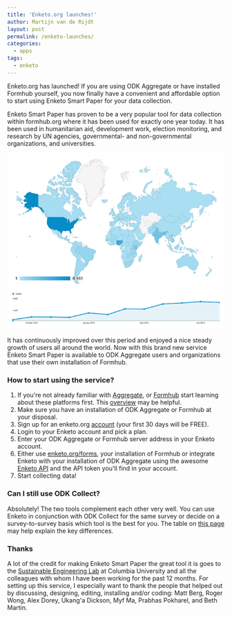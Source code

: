 ```yaml
---
title: 'Enketo.org launches!'
author: Martijn van de Rijdt
layout: post
permalink: /enketo-launches/
categories:
  - apps
tags:
  - enketo
---
```


Enketo.org has launched! If you are using ODK Aggregate or have installed Formhub yourself, you now finally have a convenient and affordable option to start using Enketo Smart Paper for your data collection. 

Enketo Smart Paper has proven to be a very popular tool for data collection within formhub.org where it has been used for exactly one year today. It has been used in humanitarian aid, development work, election monitoring, and research by UN agencies, governmental- and non-governmental organizations, and universities.

![Enketo usage on Formhub in the first year](../files/2013/09/enketo_first_year.png)

It has continuously improved over this period and enjoyed a nice steady growth of users all around the world. Now with this brand new service Enketo Smart Paper is available to ODK Aggregate users and organizations that use their own installation of Formhub.

### How to start using the service?

1. If you're not already familiar with [Aggregate](http://opendatakit.org/use/aggregate/), or [Formhub](https://formhub.org/resources/) start learning about these platforms first. This [overview](https://enketo.org/openrosa) may be helpful.
2. Make sure you have an installation of ODK Aggregate or Formhub at your disposal.
3. Sign up for an enketo.org [account](https://accounts.enketo.org) (your first 30 days will be FREE).
4. Login to your Enketo account and pick a plan. 
5. Enter your ODK Aggregate or Formhub server address in your Enketo account.
6. Either use [enketo.org/forms](https://enketo.org/forms), your installation of Formhub or integrate Enketo with your installation of ODK Aggregate using the awesome [Enketo API](http://apidocs.enketo.org) and the API token you'll find in your account.
7. Start collecting data!


### Can I still use ODK Collect?

Absolutely! The two tools complement each other very well. You can use Enketo in conjunction with ODK Collect for the same survey or decide on a survey-to-survey basis which tool is the best for you. The table on [this page](https://enketo.org/openrosa) may help explain the key differences.

### Thanks

A lot of the credit for making Enketo Smart Paper the great tool it is goes to the [Sustainable Engineering Lab](http://modi.mech.columbia.edu/) at Columbia University and all the colleagues with whom I have been working for the past 12 months. For setting up this service, I especially want to thank the people that helped out by discussing, designing, editing, installing and/or coding: Matt Berg, Roger Wong, Alex Dorey, Ukang'a Dickson, Myf Ma, Prabhas Pokharel, and Beth Martin.
